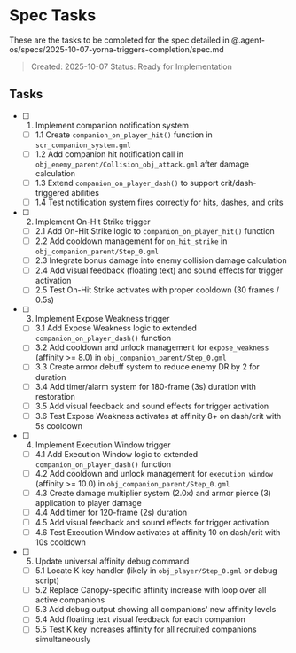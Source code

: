 # Spec Tasks

These are the tasks to be completed for the spec detailed in @.agent-os/specs/2025-10-07-yorna-triggers-completion/spec.md

> Created: 2025-10-07
> Status: Ready for Implementation

## Tasks

- [ ] 1. Implement companion notification system
  - [ ] 1.1 Create `companion_on_player_hit()` function in `scr_companion_system.gml`
  - [ ] 1.2 Add companion hit notification call in `obj_enemy_parent/Collision_obj_attack.gml` after damage calculation
  - [ ] 1.3 Extend `companion_on_player_dash()` to support crit/dash-triggered abilities
  - [ ] 1.4 Test notification system fires correctly for hits, dashes, and crits

- [ ] 2. Implement On-Hit Strike trigger
  - [ ] 2.1 Add On-Hit Strike logic to `companion_on_player_hit()` function
  - [ ] 2.2 Add cooldown management for `on_hit_strike` in `obj_companion_parent/Step_0.gml`
  - [ ] 2.3 Integrate bonus damage into enemy collision damage calculation
  - [ ] 2.4 Add visual feedback (floating text) and sound effects for trigger activation
  - [ ] 2.5 Test On-Hit Strike activates with proper cooldown (30 frames / 0.5s)

- [ ] 3. Implement Expose Weakness trigger
  - [ ] 3.1 Add Expose Weakness logic to extended `companion_on_player_dash()` function
  - [ ] 3.2 Add cooldown and unlock management for `expose_weakness` (affinity >= 8.0) in `obj_companion_parent/Step_0.gml`
  - [ ] 3.3 Create armor debuff system to reduce enemy DR by 2 for duration
  - [ ] 3.4 Add timer/alarm system for 180-frame (3s) duration with restoration
  - [ ] 3.5 Add visual feedback and sound effects for trigger activation
  - [ ] 3.6 Test Expose Weakness activates at affinity 8+ on dash/crit with 5s cooldown

- [ ] 4. Implement Execution Window trigger
  - [ ] 4.1 Add Execution Window logic to extended `companion_on_player_dash()` function
  - [ ] 4.2 Add cooldown and unlock management for `execution_window` (affinity >= 10.0) in `obj_companion_parent/Step_0.gml`
  - [ ] 4.3 Create damage multiplier system (2.0x) and armor pierce (3) application to player damage
  - [ ] 4.4 Add timer for 120-frame (2s) duration
  - [ ] 4.5 Add visual feedback and sound effects for trigger activation
  - [ ] 4.6 Test Execution Window activates at affinity 10 on dash/crit with 10s cooldown

- [ ] 5. Update universal affinity debug command
  - [ ] 5.1 Locate K key handler (likely in `obj_player/Step_0.gml` or debug script)
  - [ ] 5.2 Replace Canopy-specific affinity increase with loop over all active companions
  - [ ] 5.3 Add debug output showing all companions' new affinity levels
  - [ ] 5.4 Add floating text visual feedback for each companion
  - [ ] 5.5 Test K key increases affinity for all recruited companions simultaneously

